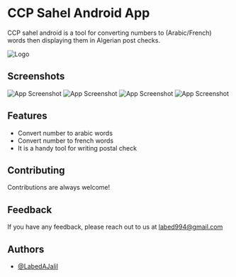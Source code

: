 # CCP Sahel Android App

CCP sahel android is a tool for converting numbers to (Arabic/French) words then displaying them in Algerian post checks.

![Logo](https://github.com/LabedAJalil/number-To-words-Android-App/blob/main/CPP%20sahl%20logo.png)


## Screenshots

![App Screenshot](https://github.com/LabedAJalil/number-To-words-Android-App/blob/main/number_to_arabic_words.jpg)
![App Screenshot](https://github.com/LabedAJalil/number-To-words-Android-App/blob/main/arabic_cheque_display.jpg)
![App Screenshot](https://github.com/LabedAJalil/number-To-words-Android-App/blob/main/number_to_french_words.jpg)
![App Screenshot](https://github.com/LabedAJalil/number-To-words-Android-App/blob/main/french_cheque_diplay.jpg)


## Features

- Convert number to arabic words
- Convert number to french words
- It is a handy tool for writing postal check

## Contributing

Contributions are always welcome!


## Feedback

If you have any feedback, please reach out to us at labed994@gmail.com


## Authors

- [@LabedAJalil](https://github.com/LabedAJalil)
